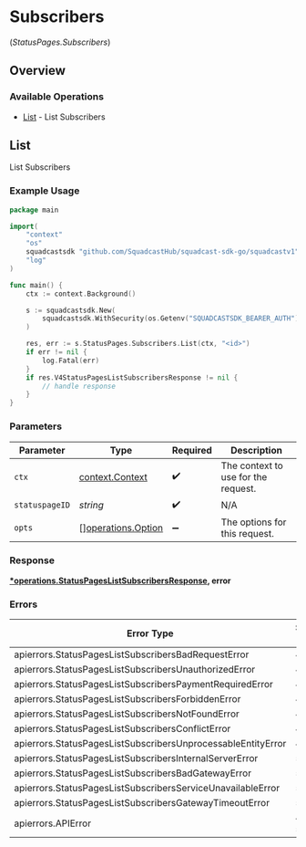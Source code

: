 # Subscribers
(*StatusPages.Subscribers*)

## Overview

### Available Operations

* [List](#list) - List Subscribers

## List

List Subscribers

### Example Usage

<!-- UsageSnippet language="go" operationID="StatusPages_listSubscribers" method="get" path="/v4/statuspages/{statuspageID}/subscribers" -->
```go
package main

import(
	"context"
	"os"
	squadcastsdk "github.com/SquadcastHub/squadcast-sdk-go/squadcastv1"
	"log"
)

func main() {
    ctx := context.Background()

    s := squadcastsdk.New(
        squadcastsdk.WithSecurity(os.Getenv("SQUADCASTSDK_BEARER_AUTH")),
    )

    res, err := s.StatusPages.Subscribers.List(ctx, "<id>")
    if err != nil {
        log.Fatal(err)
    }
    if res.V4StatusPagesListSubscribersResponse != nil {
        // handle response
    }
}
```

### Parameters

| Parameter                                                | Type                                                     | Required                                                 | Description                                              |
| -------------------------------------------------------- | -------------------------------------------------------- | -------------------------------------------------------- | -------------------------------------------------------- |
| `ctx`                                                    | [context.Context](https://pkg.go.dev/context#Context)    | :heavy_check_mark:                                       | The context to use for the request.                      |
| `statuspageID`                                           | *string*                                                 | :heavy_check_mark:                                       | N/A                                                      |
| `opts`                                                   | [][operations.Option](../../models/operations/option.md) | :heavy_minus_sign:                                       | The options for this request.                            |

### Response

**[*operations.StatusPagesListSubscribersResponse](../../models/operations/statuspageslistsubscribersresponse.md), error**

### Errors

| Error Type                                                   | Status Code                                                  | Content Type                                                 |
| ------------------------------------------------------------ | ------------------------------------------------------------ | ------------------------------------------------------------ |
| apierrors.StatusPagesListSubscribersBadRequestError          | 400                                                          | application/json                                             |
| apierrors.StatusPagesListSubscribersUnauthorizedError        | 401                                                          | application/json                                             |
| apierrors.StatusPagesListSubscribersPaymentRequiredError     | 402                                                          | application/json                                             |
| apierrors.StatusPagesListSubscribersForbiddenError           | 403                                                          | application/json                                             |
| apierrors.StatusPagesListSubscribersNotFoundError            | 404                                                          | application/json                                             |
| apierrors.StatusPagesListSubscribersConflictError            | 409                                                          | application/json                                             |
| apierrors.StatusPagesListSubscribersUnprocessableEntityError | 422                                                          | application/json                                             |
| apierrors.StatusPagesListSubscribersInternalServerError      | 500                                                          | application/json                                             |
| apierrors.StatusPagesListSubscribersBadGatewayError          | 502                                                          | application/json                                             |
| apierrors.StatusPagesListSubscribersServiceUnavailableError  | 503                                                          | application/json                                             |
| apierrors.StatusPagesListSubscribersGatewayTimeoutError      | 504                                                          | application/json                                             |
| apierrors.APIError                                           | 4XX, 5XX                                                     | \*/\*                                                        |